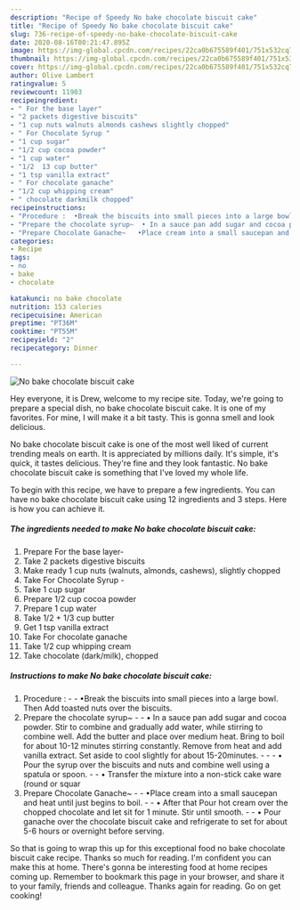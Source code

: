 ```yaml
---
description: "Recipe of Speedy No bake chocolate biscuit cake"
title: "Recipe of Speedy No bake chocolate biscuit cake"
slug: 736-recipe-of-speedy-no-bake-chocolate-biscuit-cake
date: 2020-08-16T00:21:47.895Z
image: https://img-global.cpcdn.com/recipes/22ca0b675589f401/751x532cq70/no-bake-chocolate-biscuit-cake-recipe-main-photo.jpg
thumbnail: https://img-global.cpcdn.com/recipes/22ca0b675589f401/751x532cq70/no-bake-chocolate-biscuit-cake-recipe-main-photo.jpg
cover: https://img-global.cpcdn.com/recipes/22ca0b675589f401/751x532cq70/no-bake-chocolate-biscuit-cake-recipe-main-photo.jpg
author: Olive Lambert
ratingvalue: 5
reviewcount: 11903
recipeingredient:
- " For the base layer"
- "2 packets digestive biscuits"
- "1 cup nuts walnuts almonds cashews slightly chopped"
- " For Chocolate Syrup "
- "1 cup sugar"
- "1/2 cup cocoa powder"
- "1 cup water"
- "1/2  13 cup butter"
- "1 tsp vanilla extract"
- " For chocolate ganache"
- "1/2 cup whipping cream"
- " chocolate darkmilk chopped"
recipeinstructions:
- "Procedure :  •Break the biscuits into small pieces into a large bowl. Then Add toasted nuts over the biscuits."
- "Prepare the chocolate syrup~  • In a sauce pan add sugar and cocoa powder. Stir to combine and gradually add water, while stirring to combine well. Add the butter and place over medium heat. Bring to boil for about 10-12 minutes stirring constantly. Remove from heat and add vanilla extract. Set aside to cool slightly for about 15-20minutes.  	 • Pour the syrup over the biscuits and nuts and combine well using a spatula or spoon.  • Transfer the mixture into a non-stick cake ware (round or squar"
- "Prepare Chocolate Ganache~   •Place cream into a small saucepan and heat until just begins to boil.  • After that Pour hot cream over the chopped chocolate and let sit for 1 minute. Stir until smooth.  • Pour ganache over the chocolate biscuit cake and refrigerate to set for about 5-6 hours or overnight before serving."
categories:
- Recipe
tags:
- no
- bake
- chocolate

katakunci: no bake chocolate 
nutrition: 153 calories
recipecuisine: American
preptime: "PT36M"
cooktime: "PT55M"
recipeyield: "2"
recipecategory: Dinner

---
```



![No bake chocolate biscuit cake](https://img-global.cpcdn.com/recipes/22ca0b675589f401/751x532cq70/no-bake-chocolate-biscuit-cake-recipe-main-photo.jpg)

Hey everyone, it is Drew, welcome to my recipe site. Today, we're going to prepare a special dish, no bake chocolate biscuit cake. It is one of my favorites. For mine, I will make it a bit tasty. This is gonna smell and look delicious.



No bake chocolate biscuit cake is one of the most well liked of current trending meals on earth. It is appreciated by millions daily. It's simple, it's quick, it tastes delicious. They're fine and they look fantastic. No bake chocolate biscuit cake is something that I've loved my whole life.


To begin with this recipe, we have to prepare a few ingredients. You can have no bake chocolate biscuit cake using 12 ingredients and 3 steps. Here is how you can achieve it.

<!--inarticleads1-->

##### The ingredients needed to make No bake chocolate biscuit cake:

1. Prepare  For the base layer-
1. Take 2 packets digestive biscuits
1. Make ready 1 cup nuts (walnuts, almonds, cashews), slightly chopped
1. Take  For Chocolate Syrup -
1. Take 1 cup sugar
1. Prepare 1/2 cup cocoa powder
1. Prepare 1 cup water
1. Take 1/2 + 1/3 cup butter
1. Get 1 tsp vanilla extract
1. Take  For chocolate ganache
1. Take 1/2 cup whipping cream
1. Take  chocolate (dark/milk), chopped




<!--inarticleads2-->

##### Instructions to make No bake chocolate biscuit cake:

1. Procedure : -  - •Break the biscuits into small pieces into a large bowl. Then Add toasted nuts over the biscuits.
1. Prepare the chocolate syrup~ -  - • In a sauce pan add sugar and cocoa powder. Stir to combine and gradually add water, while stirring to combine well. Add the butter and place over medium heat. Bring to boil for about 10-12 minutes stirring constantly. Remove from heat and add vanilla extract. Set aside to cool slightly for about 15-20minutes. -  - 	 - • Pour the syrup over the biscuits and nuts and combine well using a spatula or spoon. -  - • Transfer the mixture into a non-stick cake ware (round or squar
1. Prepare Chocolate Ganache~  -  - •Place cream into a small saucepan and heat until just begins to boil. -  - • After that Pour hot cream over the chopped chocolate and let sit for 1 minute. Stir until smooth. -  - • Pour ganache over the chocolate biscuit cake and refrigerate to set for about 5-6 hours or overnight before serving.




So that is going to wrap this up for this exceptional food no bake chocolate biscuit cake recipe. Thanks so much for reading. I'm confident you can make this at home. There's gonna be interesting food at home recipes coming up. Remember to bookmark this page in your browser, and share it to your family, friends and colleague. Thanks again for reading. Go on get cooking!
